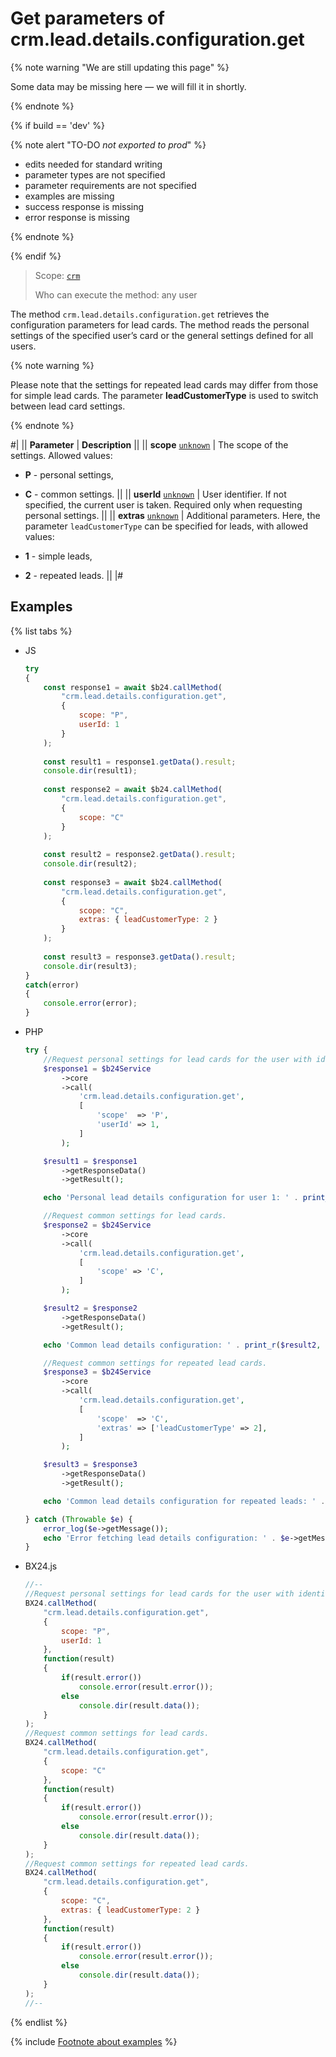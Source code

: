 # Get parameters of crm.lead.details.configuration.get

{% note warning "We are still updating this page" %}

Some data may be missing here — we will fill it in shortly.

{% endnote %}

{% if build == 'dev' %}

{% note alert "TO-DO _not exported to prod_" %}

- edits needed for standard writing
- parameter types are not specified
- parameter requirements are not specified
- examples are missing
- success response is missing
- error response is missing

{% endnote %}

{% endif %}

> Scope: [`crm`](../../../scopes/permissions.md)
>
> Who can execute the method: any user

The method `crm.lead.details.configuration.get` retrieves the configuration parameters for lead cards. The method reads the personal settings of the specified user’s card or the general settings defined for all users.

{% note warning %}

Please note that the settings for repeated lead cards may differ from those for simple lead cards. The parameter **leadCustomerType** is used to switch between lead card settings.

{% endnote %}

#|
|| **Parameter** | **Description** ||
|| **scope**
[`unknown`](../../../data-types.md) | The scope of the settings. Allowed values:

- **P** - personal settings,
- **C** - common settings. 
  ||
|| **userId**
[`unknown`](../../../data-types.md) | User identifier. If not specified, the current user is taken. Required only when requesting personal settings. ||
|| **extras**
[`unknown`](../../../data-types.md) | Additional parameters. Here, the parameter `leadCustomerType` can be specified for leads, with allowed values:

- **1** - simple leads,
- **2** - repeated leads.
  ||
|#

## Examples

{% list tabs %}

- JS


    ```js
    try
    {
    	const response1 = await $b24.callMethod(
    		"crm.lead.details.configuration.get",
    		{
    			scope: "P",
    			userId: 1
    		}
    	);
    	
    	const result1 = response1.getData().result;
    	console.dir(result1);
    	
    	const response2 = await $b24.callMethod(
    		"crm.lead.details.configuration.get",
    		{
    			scope: "C"
    		}
    	);
    	
    	const result2 = response2.getData().result;
    	console.dir(result2);
    	
    	const response3 = await $b24.callMethod(
    		"crm.lead.details.configuration.get",
    		{
    			scope: "C",
    			extras: { leadCustomerType: 2 }
    		}
    	);
    	
    	const result3 = response3.getData().result;
    	console.dir(result3);
    }
    catch(error)
    {
    	console.error(error);
    }
    ```

- PHP


    ```php
    try {
        //Request personal settings for lead cards for the user with identifier 1.
        $response1 = $b24Service
            ->core
            ->call(
                'crm.lead.details.configuration.get',
                [
                    'scope'  => 'P',
                    'userId' => 1,
                ]
            );
    
        $result1 = $response1
            ->getResponseData()
            ->getResult();
    
        echo 'Personal lead details configuration for user 1: ' . print_r($result1, true);
    
        //Request common settings for lead cards.
        $response2 = $b24Service
            ->core
            ->call(
                'crm.lead.details.configuration.get',
                [
                    'scope' => 'C',
                ]
            );
    
        $result2 = $response2
            ->getResponseData()
            ->getResult();
    
        echo 'Common lead details configuration: ' . print_r($result2, true);
    
        //Request common settings for repeated lead cards.
        $response3 = $b24Service
            ->core
            ->call(
                'crm.lead.details.configuration.get',
                [
                    'scope'  => 'C',
                    'extras' => ['leadCustomerType' => 2],
                ]
            );
    
        $result3 = $response3
            ->getResponseData()
            ->getResult();
    
        echo 'Common lead details configuration for repeated leads: ' . print_r($result3, true);
    
    } catch (Throwable $e) {
        error_log($e->getMessage());
        echo 'Error fetching lead details configuration: ' . $e->getMessage();
    }
    ```

- BX24.js

    ```js
    //-- 
    //Request personal settings for lead cards for the user with identifier 1.
    BX24.callMethod(
        "crm.lead.details.configuration.get",
        {
            scope: "P",
            userId: 1
        },
        function(result)
        {
            if(result.error())
                console.error(result.error());
            else
                console.dir(result.data());
        }
    );
    //Request common settings for lead cards.
    BX24.callMethod(
        "crm.lead.details.configuration.get",
        {
            scope: "C"
        },
        function(result)
        {
            if(result.error())
                console.error(result.error());
            else
                console.dir(result.data());
        }
    );
    //Request common settings for repeated lead cards.
    BX24.callMethod(
        "crm.lead.details.configuration.get",
        {
            scope: "C",
            extras: { leadCustomerType: 2 }
        },
        function(result)
        {
            if(result.error())
                console.error(result.error());
            else
                console.dir(result.data());
        }
    );
    //-- 
    ```

{% endlist %}

{% include [Footnote about examples](../../../../_includes/examples.md) %}
